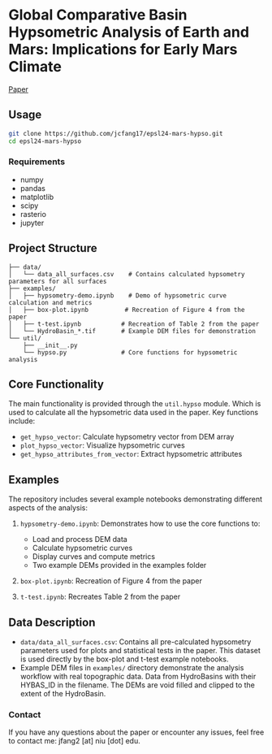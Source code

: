 # Global Comparative Basin Hypsometric Analysis of Earth and Mars: Implications for Early Mars Climate

[Paper](https://doi.org/10.1016/j.epsl.2025.119226)


## Usage

```bash
git clone https://github.com/jcfang17/epsl24-mars-hypso.git
cd epsl24-mars-hypso
```

### Requirements
- numpy
- pandas
- matplotlib
- scipy
- rasterio
- jupyter

## Project Structure

```
├── data/
│   └── data_all_surfaces.csv    # Contains calculated hypsometry parameters for all surfaces
├── examples/
│   ├── hypsometry-demo.ipynb    # Demo of hypsometric curve calculation and metrics
│   ├── box-plot.ipynb          # Recreation of Figure 4 from the paper
│   ├── t-test.ipynb           # Recreation of Table 2 from the paper
│   └── HydroBasin_*.tif       # Example DEM files for demonstration
└── util/
    ├── __init__.py
    └── hypso.py               # Core functions for hypsometric analysis
```

## Core Functionality

The main functionality is provided through the `util.hypso` module. Which is used to calculate all the hypsometric data used in the paper. Key functions include:

- `get_hypso_vector`: Calculate hypsometry vector from DEM array
- `plot_hypso_vector`: Visualize hypsometric curves
- `get_hypso_attributes_from_vector`: Extract hypsometric attributes

## Examples

The repository includes several example notebooks demonstrating different aspects of the analysis:

1. `hypsometry-demo.ipynb`: Demonstrates how to use the core functions to:
   - Load and process DEM data
   - Calculate hypsometric curves
   - Display curves and compute metrics
   - Two example DEMs provided in the examples folder

2. `box-plot.ipynb`: Recreation of Figure 4 from the paper

3. `t-test.ipynb`: Recreates Table 2 from the paper

## Data Description

- `data/data_all_surfaces.csv`: Contains all pre-calculated hypsometry parameters used for plots and statistical tests in the paper. This dataset is used directly by the box-plot and t-test example notebooks.
- Example DEM files in `examples/` directory demonstrate the analysis workflow with real topographic data. Data from HydroBasins with their HYBAS_ID in the filename. The DEMs are void filled and clipped to the extent of the HydroBasin. 

### Contact
If you have any questions about the paper or encounter any issues, feel free to contact me: jfang2 [at] niu [dot] edu.
